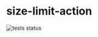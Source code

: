 # size-limit-action
<img alt="tests status" src="https://github.com/andresz1/size-limit-action/workflows/test/badge.svg">
